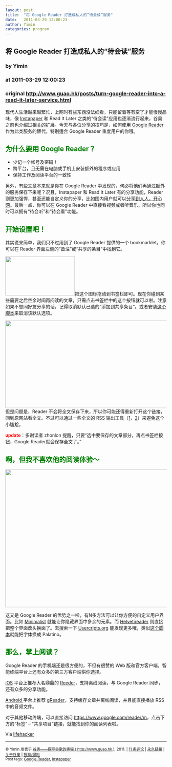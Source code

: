 ```yaml
---
layout: post
title:  "将 Google Reader 打造成私人的“待会读”服务"
date:   2011-03-29 12:00:23
author: Yimin
categories: program
---
```


## 将 Google Reader 打造成私人的“待会读”服务
### by Yimin
### at 2011-03-29 12:00:23
### original <http://www.guao.hk/posts/turn-google-reader-into-a-read-it-later-service.html>

<p>现代人生活越来越繁忙，上网时有些东西没法细看，只能留着等有空了才能慢慢品味，像 <a href="http://www.guao.hk/tag/instapaper">Instapaper</a> 和 Read It Later 之类的“待会读”应用也逐渐流行起来，谷奥之前也介绍过<a href="http://www.guao.hk/posts/add-send-to-instapaper-to-your-google-chrome-context-menu.html">相关的扩展</a>。今天与各位分享的技巧是，如何使用 <a href="http://www.guao.hk/tag/google-reader">Google Reader</a> 作为此类服务的替代，特别适合 Google Reader 重度用户的你哦。</p>
<h2><span style="color:#008000"><strong>为什么要用 Google Reader？</strong></span></h2>
<ul>
<li>少记一个帐号及密码！</li>
<li>跨平台，且无需在电脑或手机上安装额外的程序或应用</li>
<li>保持工作及阅读平台的一致性</li>
</ul>
<p>另外，有些文章本来就是你在 Google Reader 中发现的，何必将他们再通过额外的服务保存下来呢？况且，Instapaper 和 Read It Later 有的分享功能，Reader 则更加强悍，甚至还能自定义你的分享，比如国内用户就可以<a href="http://www.guao.hk/posts/share-google-reader-items-to-renren-and-kaixin.html">分享到人人，开心网</a>。最后一点，你可以在 Google Reader 中直接看视频或者听音乐，所以你也同时可以拥有“待会听”和“待会看”功能。</p>
<h2><span style="color:#008000"><strong>开始设置吧！</strong></span></h2>
<p>其实说来简单，我们只不过用到了 Google Reader 提供的一个 bookmarklet。你可以在 Reader 界面左侧的“备注”或“共享的条目”中找到它。</p>
<p><img src="http://www.guao.hk/wp-content/uploads/2011/03/Screen-shot-2011-03-28-at-2.28.42-PM.png" alt="" width="217" height="122">把这个图标拖动到书签栏即可。现在你碰到某些需要之后空余时间再阅读的文章，只需点击书签栏中的这个按钮就可以啦。注意如果不想同好友分享的话，记得取消默认已选的“添加到共享条目”。或者安装<a href="http://userscripts.org/scripts/show/61814">这个脚本</a>来取消该默认选项。</p>
<p><img src="http://www.guao.hk/wp-content/uploads/2011/03/Screen-shot-2011-03-28-at-2.33.33-PM.png" alt="" width="506" height="273">但是问题是，Reader 不会将全文保存下来，所以你可能还得重新打开这个链接，回到原网站看全文。不过可以通过一些全文的 RSS 输出工具（<a href="http://www.wizardrss.com/">1</a>，<a href="http://fulltextrssfeed.com/">2</a>）来避免这个小尴尬。</p>
<p><span style="color:#ff0000"><strong>update</strong></span>：多谢读者 zhonlon 提醒，只要“选中要保存的文章部分，再点书签栏按钮，Google Reader就会保存全文了。”<strong></strong></p>
<h2><span style="color:#008000"><strong>啊，但我不喜欢他的阅读体验～</strong></span></h2>
<p><img src="http://google.org.cn/wp-content/uploads/2009/09/20090904Helvetireader1.jpg" alt="" width="652" height="430"></p>
<p>这又是 Google Reader 的优势之一啦，有N多方法可以让你方便的自定义用户界面。比如 <a href="http://www.guao.hk/posts/minimalist-google-reader-saves-space-in-google-reader-adds-useful-shortcuts.html">Minimalist</a> 就能让你隐藏界面中多余的元素。而 <a href="http://www.guao.hk/posts/a-new-looking-for-reader-and-calendar.html">Helvetireader</a> 则直接把整个界面改头换面了。去搜索一下 <a href="http://usercripts.org/">Usercripts.org</a> 能发现更多哦，类似<a href="http://userscripts.org/scripts/show/90861">这个脚本</a>就能把字体换成 Palatino。</p>
<h2><span style="color:#008000"><strong>那么，掌上阅读？</strong></span></h2>
<p>Google Reader 的手机端还是很方便的，不但有很赞的 Web 版和官方客户端，智能终端平台上还有众多的第三方客户端供你选择。</p>
<p><a href="http://www.guao.hk/tag/ios">iOS</a> 平台上推荐大名鼎鼎的 <a href="http://www.guao.hk/posts/google-reader-app-reeder-coming-to-ipad.html">Reeder</a>，支持离线阅读，与 Google Reader 同步，还有众多的分享功能。</p>
<p><a href="http://android.guao.hk/">Android </a>平台上推荐 <a href="https://market.android.com/details?id=com.noinnion.android.greader.reader">gReader</a>，支持缓存文章并离线阅读，并且能直接播放 RSS 中的音频文件。</p>
<p>对于其他移动终端，可以直接访问 <a href="https://www.google.com/reader/m">https://www.google.com/reader/m</a>，点击下方的“标签”－“共享项目”链接，就能找到你的阅读列表啦。</p>
<p>Via <a href="http://lifehacker.com/#!5786335/how-to-turn-google-reader-into-a-customizable-read+it+later-service">lifehacker</a></p>
<hr>
<p><small>© Yimin 发表于 <a href="http://www.guao.hk">谷奥——探寻谷歌的奥秘 ( http://www.guao.hk )</a>, 2011.  |
<a href="http://www.guao.hk/posts/turn-google-reader-into-a-read-it-later-service.html#comments">11 条评论</a> |
<a href="http://www.guao.hk/posts/turn-google-reader-into-a-read-it-later-service.html">永久链接</a> |
<a href="http://google.org.cn/about/">关于谷奥</a> |
<a href="http://google.org.cn/submit/">投稿/爆料</a><br>
Post tags: <a href="http://www.guao.hk/tag/google-reader" rel="tag">Google Reader</a>, <a href="http://www.guao.hk/tag/instapaper" rel="tag">Instapaper</a>
</small></p>
<img src="http://img.tongji.linezing.com/1105192/tongji.php" border="0" width="0" height="0">